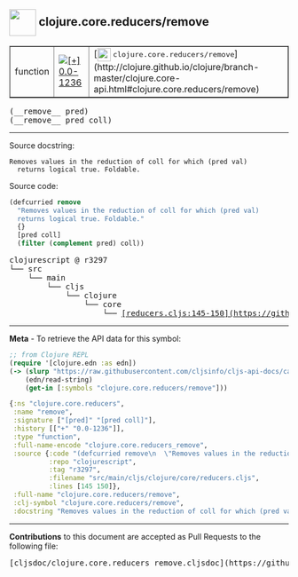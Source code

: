 ## <img width="48px" valign="middle" src="http://i.imgur.com/Hi20huC.png"> clojure.core.reducers/remove

 <table border="1">
<tr>

<td>function</td>
<td><a href="https://github.com/cljsinfo/cljs-api-docs/tree/0.0-1236"><img valign="middle" alt="[+] 0.0-1236" src="https://img.shields.io/badge/+-0.0--1236-lightgrey.svg"></a> </td>
<td>
[<img height="24px" valign="middle" src="http://i.imgur.com/1GjPKvB.png"> <samp>clojure.core.reducers/remove</samp>](http://clojure.github.io/clojure/branch-master/clojure.core-api.html#clojure.core.reducers/remove)
</td>
</tr>
</table>

 <samp>
(__remove__ pred)<br>
</samp>
 <samp>
(__remove__ pred coll)<br>
</samp>

---




Source docstring:

```
Removes values in the reduction of coll for which (pred val)
  returns logical true. Foldable.
```

Source code:

```clj
(defcurried remove
  "Removes values in the reduction of coll for which (pred val)
  returns logical true. Foldable."
  {}
  [pred coll]
  (filter (complement pred) coll))
```

 <pre>
clojurescript @ r3297
└── src
    └── main
        └── cljs
            └── clojure
                └── core
                    └── <ins>[reducers.cljs:145-150](https://github.com/clojure/clojurescript/blob/r3297/src/main/cljs/clojure/core/reducers.cljs#L145-L150)</ins>
</pre>


---

__Meta__ - To retrieve the API data for this symbol:

```clj
;; from Clojure REPL
(require '[clojure.edn :as edn])
(-> (slurp "https://raw.githubusercontent.com/cljsinfo/cljs-api-docs/catalog/cljs-api.edn")
    (edn/read-string)
    (get-in [:symbols "clojure.core.reducers/remove"]))
```

```clj
{:ns "clojure.core.reducers",
 :name "remove",
 :signature ["[pred]" "[pred coll]"],
 :history [["+" "0.0-1236"]],
 :type "function",
 :full-name-encode "clojure.core.reducers_remove",
 :source {:code "(defcurried remove\n  \"Removes values in the reduction of coll for which (pred val)\n  returns logical true. Foldable.\"\n  {}\n  [pred coll]\n  (filter (complement pred) coll))",
          :repo "clojurescript",
          :tag "r3297",
          :filename "src/main/cljs/clojure/core/reducers.cljs",
          :lines [145 150]},
 :full-name "clojure.core.reducers/remove",
 :clj-symbol "clojure.core.reducers/remove",
 :docstring "Removes values in the reduction of coll for which (pred val)\n  returns logical true. Foldable."}

```

---

__Contributions__ to this document are accepted as Pull Requests to the following file:

 <pre>
[cljsdoc/clojure.core.reducers_remove.cljsdoc](https://github.com/cljsinfo/cljs-api-docs/blob/master/cljsdoc/clojure.core.reducers_remove.cljsdoc)
</pre>

